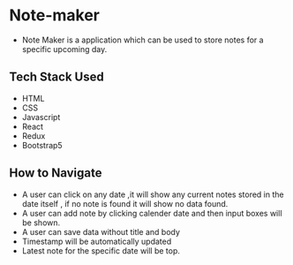 # Note-maker
- Note Maker is a application which can be used to store notes for a specific upcoming day.
## Tech Stack Used 
 - HTML
 - CSS
 - Javascript
 - React
 - Redux
 - Bootstrap5
 
 ## How to Navigate 
 - A user can click on any date ,it will show any current notes stored in the date itself , if no note is found it will show no data found.
 - A user can add note by clicking calender date and then input boxes will be shown.
 - A user can save data without title and body
 - Timestamp will be automatically updated
 - Latest note for the specific date will be top.

